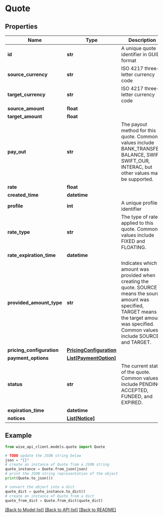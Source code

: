 # Quote


## Properties

Name | Type | Description | Notes
------------ | ------------- | ------------- | -------------
**id** | **str** | A unique quote identifier in GUID format | [optional] 
**source_currency** | **str** | ISO 4217 three-letter currency code | [optional] 
**target_currency** | **str** | ISO 4217 three-letter currency code | [optional] 
**source_amount** | **float** |  | [optional] 
**target_amount** | **float** |  | [optional] 
**pay_out** | **str** | The payout method for this quote. Common values include BANK_TRANSFER, BALANCE, SWIFT, SWIFT_OUR, INTERAC, but other values may be supported. | [optional] 
**rate** | **float** |  | [optional] 
**created_time** | **datetime** |  | [optional] 
**profile** | **int** | A unique profile identifier | [optional] 
**rate_type** | **str** | The type of rate applied to this quote. Common values include FIXED and FLOATING. | [optional] 
**rate_expiration_time** | **datetime** |  | [optional] 
**provided_amount_type** | **str** | Indicates which amount was provided when creating the quote. SOURCE means the source amount was specified, TARGET means the target amount was specified. Common values include SOURCE and TARGET. | [optional] 
**pricing_configuration** | [**PricingConfiguration**](PricingConfiguration.md) |  | [optional] 
**payment_options** | [**List[PaymentOption]**](PaymentOption.md) |  | [optional] 
**status** | **str** | The current status of the quote. Common values include PENDING, ACCEPTED, FUNDED, and EXPIRED. | [optional] 
**expiration_time** | **datetime** |  | [optional] 
**notices** | [**List[Notice]**](Notice.md) |  | [optional] 

## Example

```python
from wise_api_client.models.quote import Quote

# TODO update the JSON string below
json = "{}"
# create an instance of Quote from a JSON string
quote_instance = Quote.from_json(json)
# print the JSON string representation of the object
print(Quote.to_json())

# convert the object into a dict
quote_dict = quote_instance.to_dict()
# create an instance of Quote from a dict
quote_from_dict = Quote.from_dict(quote_dict)
```
[[Back to Model list]](../README.md#documentation-for-models) [[Back to API list]](../README.md#documentation-for-api-endpoints) [[Back to README]](../README.md)


